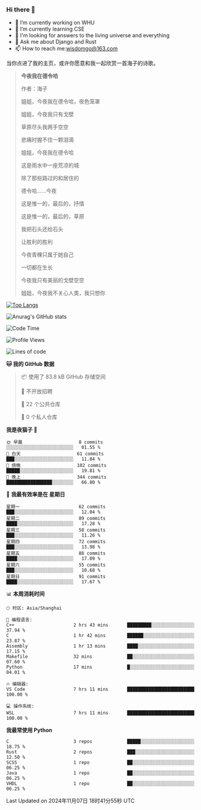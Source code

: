 ### Hi there 👋



- 🔭 I’m currently working on WHU
- 🌱 I’m currently learning CSE
- 🤔 I'm looking for answers to the living universe and everything
- 💬 Ask me about Django and Rust
- 📫 How to reach me:wisdomgo@163.com

当你点进了我的主页，或许你愿意和我一起欣赏一首海子的诗歌。

>**今夜我在德令哈**
>
>作者：海子
>
>姐姐，今夜我在德令哈，夜色笼罩
>
>姐姐，今夜我只有戈壁
>
>草原尽头我两手空空
>
>悲痛时握不住一颗泪滴
>
>姐姐，今夜我在德令哈
>
>这是雨水中一座荒凉的城
>
>除了那些路过的和居住的
>
>德令哈......今夜
>
>这是惟一的，最后的，抒情
>
>这是惟一的，最后的，草原
>
>我把石头还给石头
>
>让胜利的胜利
>
>今夜青稞只属于她自己
>
>一切都在生长
>
>今夜我只有美丽的戈壁空空
>
>姐姐，今夜我不关心人类，我只想你



[![Top Langs](https://github-readme-stats.vercel.app/api/top-langs/?username=wisdomgo&theme=onedark)](https://github.com/anuraghazra/github-readme-stats)

![Anurag's GitHub stats](https://github-readme-stats.vercel.app/api?username=wisdomgo&hide=contribs,stars&theme=synthwave)

<!--START_SECTION:waka-->
![Code Time](http://img.shields.io/badge/Code%20Time-312%20hrs%2018%20mins-blue)

![Profile Views](http://img.shields.io/badge/%E4%B8%AA%E4%BA%BA%E8%B5%84%E6%96%99%E8%A7%82%E7%9C%8B%E6%AC%A1%E6%95%B0-1-blue)

![Lines of code](https://img.shields.io/badge/%E4%BB%8E%E3%80%8CHello%20World%E3%80%8D%E8%B5%B7%E6%88%91%E5%B7%B2%E7%BB%8F%E5%86%99%E4%BA%86-639.5%20thousand%20%E8%A1%8C%E4%BB%A3%E7%A0%81-blue)

**🐱 我的 GitHub 数据** 

> 📦  使用了 83.8 kB GitHub 存储空间 
 > 
> 🚫 不开放招聘
 > 
> 📜 22 个公共仓库 
 > 
> 🔑 0 个私人仓库 
 > 
**我是夜猫子 🦉** 

```text
🌞 早晨                     8 commits           ░░░░░░░░░░░░░░░░░░░░░░░░░   01.55 % 
🌆 白天                     61 commits          ███░░░░░░░░░░░░░░░░░░░░░░   11.84 % 
🌃 傍晚                     102 commits         █████░░░░░░░░░░░░░░░░░░░░   19.81 % 
🌙 晚上                     344 commits         █████████████████░░░░░░░░   66.80 % 
```
📅 **我最有效率是在 星期日** 

```text
星期一                      62 commits          ███░░░░░░░░░░░░░░░░░░░░░░   12.04 % 
星期二                      89 commits          ████░░░░░░░░░░░░░░░░░░░░░   17.28 % 
星期三                      58 commits          ███░░░░░░░░░░░░░░░░░░░░░░   11.26 % 
星期四                      72 commits          ███░░░░░░░░░░░░░░░░░░░░░░   13.98 % 
星期五                      88 commits          ████░░░░░░░░░░░░░░░░░░░░░   17.09 % 
星期六                      55 commits          ███░░░░░░░░░░░░░░░░░░░░░░   10.68 % 
星期日                      91 commits          ████░░░░░░░░░░░░░░░░░░░░░   17.67 % 
```


📊 **本周消耗时间** 

```text
🕑︎ 时区: Asia/Shanghai

💬 编程语言: 
C++                      2 hrs 43 mins       █████████░░░░░░░░░░░░░░░░   37.94 % 
C                        1 hr 42 mins        ██████░░░░░░░░░░░░░░░░░░░   23.87 % 
Assembly                 1 hr 13 mins        ████░░░░░░░░░░░░░░░░░░░░░   17.15 % 
Makefile                 32 mins             ██░░░░░░░░░░░░░░░░░░░░░░░   07.60 % 
Python                   17 mins             █░░░░░░░░░░░░░░░░░░░░░░░░   04.01 % 

🔥 编辑器: 
VS Code                  7 hrs 11 mins       █████████████████████████   100.00 % 

💻 操作系统: 
WSL                      7 hrs 11 mins       █████████████████████████   100.00 % 
```

**我最常使用 Python** 

```text
C                        3 repos             █████░░░░░░░░░░░░░░░░░░░░   18.75 % 
Rust                     2 repos             ███░░░░░░░░░░░░░░░░░░░░░░   12.50 % 
SCSS                     1 repo              ██░░░░░░░░░░░░░░░░░░░░░░░   06.25 % 
Java                     1 repo              ██░░░░░░░░░░░░░░░░░░░░░░░   06.25 % 
VHDL                     1 repo              ██░░░░░░░░░░░░░░░░░░░░░░░   06.25 % 
```




 Last Updated on 2024年11月07日 18时41分55秒 UTC
<!--END_SECTION:waka-->
